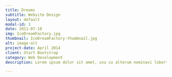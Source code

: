 ```yaml
---
title: Dreams
subtitle: Website Design
layout: default
modal-id: 1
date: 2011-07-18
img: IceDreamFactory.jpg
thumbnail: IceDreamFactory-thumbnail.jpg
alt: image-alt
project-date: April 2014
client: Start Bootstrap
category: Web Development
description: Lorem ipsum dolor sit amet, usu cu alterum nominavi lobortis. At duo novum diceret. Tantas apeirian vix et, usu sanctus postulant inciderint ut, populo diceret necessitatibus in vim. Cu eum dicam feugiat noluisse.

---
```

